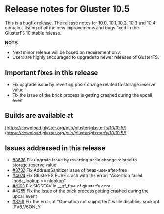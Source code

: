 # Release notes for Gluster 10.5

This is a bugfix release. The release notes for [10.0](10.0.md), [10.1](10.1.md), [10.2](10.2.md), [10.3](10.3.md) and [10.4](10.4.md) contain a listing of all the new improvements and bugs fixed in the GlusterFS 10 stable release.

**NOTE:**
- Next minor release will be based on requirement only.
- Users are highly encouraged to upgrade to newer releases of GlusterFS.

## Important fixes in this release
- Fix upgrade issue by reverting posix change related to storage.reserve value
- Fix the issue of the brick process is getting crashed during the upcall event


## Builds are available at

[https://download.gluster.org/pub/gluster/glusterfs/10/10.5/](https://download.gluster.org/pub/gluster/glusterfs/10/10.5/)

## Issues addressed in this release
- [#3636](https://github.com/gluster/glusterfs/issues/3636) Fix upgrade issue by reverting posix change related to storage.reserve value
- [#3732](https://github.com/gluster/glusterfs/issues/3732) Fix AddressSanitizer issue of heap-use-after-free
- [#4074](https://github.com/gluster/glusterfs/issues/4074) Fix GlusterFS FUSE crash with the error: "Assertion failed: inode_lookup >= nlookup"
- [#4190](https://github.com/gluster/glusterfs/issues/4190) Fix SIGSEGV in __gf_free of glusterfs core
- [#4255](https://github.com/gluster/glusterfs/issues/4255) Fix the issue of  the brick process getting crashed during the upcall event
- [#3701](https://github.com/gluster/glusterfs/issues/3701) Fix the error of  "Operation not supported" while disabling sockopt IPV6_V6ONLY
